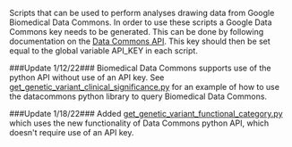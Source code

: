 Scripts that can be used to perform analyses drawing data from Google Biomedical Data Commons. In order to use these scripts a Google Data Commons key needs to be generated. This can be done by following documentation on the [Data Commons API](https://docs.datacommons.org/api/). This key should then be set equal to the global variable API_KEY in each script.

###Update 1/12/22###
Biomedical Data Commons supports use of the python API without use of an API key. See [get_genetic_variant_clinical_significance.py](https://github.com/OroLabStanford/SNP_Prioritization_Pipeline/edit/main/BiomedicalDataCommons/get_genetic_variant_clinical_significance.py) for an example of how to use the datacommons python library to query Biomedical Data Commons.

###Update 1/18/22###
Added [get_genetic_variant_functional_category.py](https://github.com/OroLabStanford/SNP_Prioritization_Pipeline/tree/main/BiomedicalDataCommons) which uses the new functionality of Data Commons python API, which doesn't require use of an API key.
